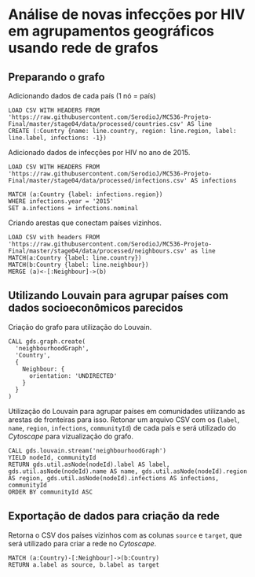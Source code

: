 # Análise de novas infecções por HIV em agrupamentos geográficos usando rede de grafos

## Preparando o grafo

Adicionando dados de cada país (1 nó = país)

~~~cypher
LOAD CSV WITH HEADERS FROM 'https://raw.githubusercontent.com/SerodioJ/MC536-Projeto-Final/master/stage04/data/processed/countries.csv' AS line
CREATE (:Country {name: line.country, region: line.region, label: line.label, infections: -1})
~~~

Adicionado dados de infecções por HIV no ano de 2015.

~~~cypher
LOAD CSV WITH HEADERS FROM 'https://raw.githubusercontent.com/SerodioJ/MC536-Projeto-Final/master/stage04/data/processed/infections.csv' AS infections

MATCH (a:Country {label: infections.region})
WHERE infections.year = '2015'
SET a.infections = infections.nominal
~~~

Criando arestas que conectam países vizinhos.

~~~cypher
LOAD CSV with headers FROM 'https://raw.githubusercontent.com/SerodioJ/MC536-Projeto-Final/master/stage04/data/processed/neighbours.csv' as line
MATCH(a:Country {label: line.country})
MATCH(b:Country {label: line.neighbour})
MERGE (a)<-[:Neighbour]->(b)
~~~

## Utilizando Louvain para agrupar países com dados socioeconômicos parecidos

Criação do grafo para utilização do Louvain.

~~~cypher
CALL gds.graph.create(
  'neighbourhoodGraph',
  'Country',
  {
    Neighbour: {
      orientation: 'UNDIRECTED'
    }
  }
)
~~~

Utilização do Louvain para agrupar países em comunidades utilizando as arestas de fronteiras para isso. Retonar um arquivo CSV com os (`label`, `name`, `region`, `infections`, `communityId`) de cada país e será utilizado do *Cytoscape* para vizualização do grafo.

~~~cypher
CALL gds.louvain.stream('neighbourhoodGraph')
YIELD nodeId, communityId
RETURN gds.util.asNode(nodeId).label AS label, gds.util.asNode(nodeId).name AS name, gds.util.asNode(nodeId).region AS region, gds.util.asNode(nodeId).infections AS infections, communityId
ORDER BY communityId ASC
~~~

## Exportação de dados para criação da rede

Retorna o CSV dos países vizinhos com as colunas `source` e `target`, que será utilizado para criar a rede no *Cytoscape*.

~~~cypher
MATCH (a:Country)-[:Neighbour]->(b:Country)
RETURN a.label as source, b.label as target
~~~
